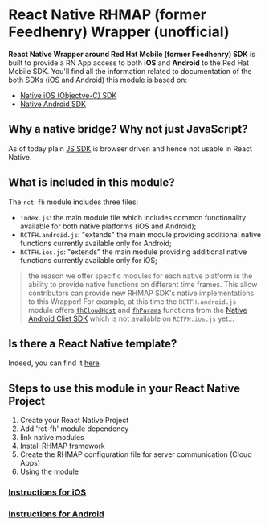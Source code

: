 # React Native RHMAP (former Feedhenry) Wrapper (unofficial)

**React Native Wrapper around Red Hat Mobile (former Feedhenry) SDK** is built to provide a RN App access to both **iOS** and **Android** to the Red Hat Mobile SDK.  You'll find all the information related to documentation of the both SDKs (iOS and Android) this module is based on:  
 * [Native iOS (Objectve-C) SDK](https://access.redhat.com/documentation/en-us/red_hat_mobile_application_platform_hosted/3/html/client_sdk/native-ios-objective-c)
 * [Native Android SDK](https://access.redhat.com/documentation/en-us/red_hat_mobile_application_platform_hosted/3/html/client_sdk/native-android)

## Why a native bridge? Why not just JavaScript?
As of today plain [JS SDK](http://feedhenry.org/fh-js-sdk/) is browser driven and hence not usable in React Native.

## What is included in this module?
The `rct-fh` module includes three files:
 * `index.js`: the main module file which includes common functionality available for both native platforms (iOS and Android);
 * `RCTFH.android.js`: "extends" the main module providing additional native functions currently available only for Android;
 * `RCTFH.ios.js`: "extends" the main module providing additional native functions currently available only for iOS;

> the reason we offer specific modules for each native platform is the ability to provide native functions on different time frames. This allow contributors can provide new RHMAP SDK's native implementations to this Wrapper! For example, at this time the `RCTFH.android.js` module offers [`fhCloudHost`](https://access.redhat.com/documentation/en-us/red_hat_mobile_application_platform_hosted/3/html/client_api/fh-getcloudurl) and [`fhParams`](https://access.redhat.com/documentation/en-us/red_hat_mobile_application_platform_hosted/3/html/client_api/fh-getfhparams) functions from the [Native Android Cliet SDK](https://access.redhat.com/documentation/en-us/red_hat_mobile_application_platform_hosted/3/html/client_sdk/native-android) which is not available on `RCTFH.ios.js` yet...

## Is there a React Native template?
Indeed, you can find it [here](https://github.com/cvicens/quickstart-react-native).

## Steps to use this module in your React Native Project
  1. Create your React Native Project
  2. Add 'rct-fh' module dependency
  3. link native modules
  4. Install RHMAP framework
  5. Create the RHMAP configuration file for server communication (Cloud Apps)
  6. Using the module

### [Instructions for iOS](steps4iOS.md)
### [Instructions for Android](steps4Android.md)
